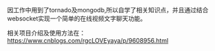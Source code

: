 因工作中用到了tornado及mongodb,所以自学了相关知识点，并且通过结合websocket实现一个简单的在线视频文字聊天功能。

相关项目介绍及使用方法在：https://www.cnblogs.com/rgcLOVEyaya/p/9608956.html